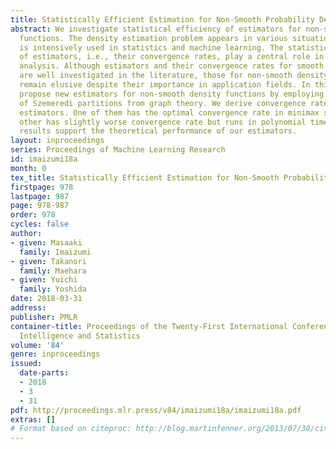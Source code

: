 ```yaml
---
title: Statistically Efficient Estimation for Non-Smooth Probability Densities
abstract: We investigate statistical efficiency of estimators for non-smooth density
  functions. The density estimation problem appears in various situations, and it
  is intensively used in statistics and machine learning. The statistical efficiencies
  of estimators, i.e., their convergence rates, play a central role in advanced statistical
  analysis. Although estimators and their convergence rates for smooth density functions
  are well investigated in the literature, those for non-smooth density functions
  remain elusive despite their importance in application fields. In this paper, we
  propose new estimators for non-smooth density functions by employing the notion
  of Szemeredi partitions from graph theory. We derive convergence rates of the proposed
  estimators. One of them has the optimal convergence rate in minimax sense, and the
  other has slightly worse convergence rate but runs in polynomial time. Experimental
  results support the theoretical performance of our estimators.
layout: inproceedings
series: Proceedings of Machine Learning Research
id: imaizumi18a
month: 0
tex_title: Statistically Efficient Estimation for Non-Smooth Probability Densities
firstpage: 978
lastpage: 987
page: 978-987
order: 978
cycles: false
author:
- given: Masaaki
  family: Imaizumi
- given: Takanori
  family: Maehara
- given: Yuichi
  family: Yoshida
date: 2018-03-31
address: 
publisher: PMLR
container-title: Proceedings of the Twenty-First International Conference on Artficial
  Intelligence and Statistics
volume: '84'
genre: inproceedings
issued:
  date-parts:
  - 2018
  - 3
  - 31
pdf: http://proceedings.mlr.press/v84/imaizumi18a/imaizumi18a.pdf
extras: []
# Format based on citeproc: http://blog.martinfenner.org/2013/07/30/citeproc-yaml-for-bibliographies/
---
```

